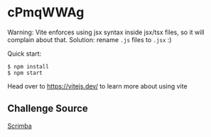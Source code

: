 # cPmqWWAg

Warning: Vite enforces using jsx syntax inside jsx/tsx files, so it will complain about that. Solution: rename `.js` files to `.jsx` :)

Quick start:

```
$ npm install
$ npm start
````

Head over to https://vitejs.dev/ to learn more about using vite

## Challenge Source

[Scrimba](https://scrimba.com/learn/reactchallenges)